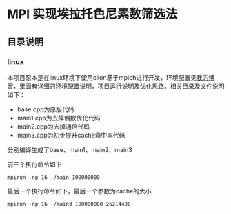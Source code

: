 # MPI 实现埃拉托色尼素数筛选法

## 目录说明

### linux

本项目原本是在linux环境下使用clion基于mpich进行开发，环境配置见[我的博客](https://543877815.github.io/)，里面有详细的环境配置说明，项目运行说明及优化思路。相关目录及文件说明如下：

- base.cpp为原版代码
- main1.cpp为去掉偶数优化代码
- main2.cpp为去掉通信代码
- main3.cpp为初步提升cache命中率代码

分别编译生成了base、main1、main2、main3

前三个执行命令如下
```
mpirun -np 16 ./main 100000000
```

最后一个执行命令如下，最后一个参数为cache的大小
```
mpirun -np 16 ./main3 100000000 26214400
```